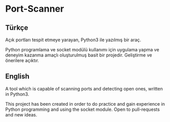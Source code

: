 # Port-Scanner

## Türkçe
Açık portları tespit etmeye yarayan, Python3 ile yazılmış bir araç.

Python programlama ve socket modülü kullanımı için uygulama yapma ve deneyim kazanma amaçlı oluşturulmuş basit bir projedir. Geliştirme ve önerilere açıktır. 

## English
A tool which is capable of scanning ports and detecting open ones, written in Python3.

This project has been created in order to do practice and gain experience in Python programming and using the socket module. Open to pull-requests and new ideas. 
